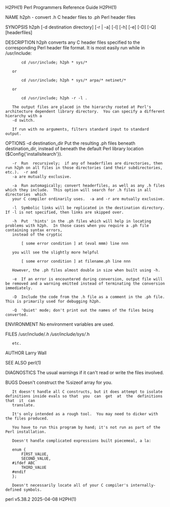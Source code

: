 H2PH(1)							       Perl Programmers Reference Guide							       H2PH(1)

NAME
       h2ph - convert .h C header files to .ph Perl header files

SYNOPSIS
       h2ph [-d destination directory] [-r | -a] [-l] [-h] [-e] [-D] [-Q] [headerfiles]

DESCRIPTION
       h2ph converts any C header files specified to the corresponding Perl header file format.	 It is most easily run while in /usr/include:

	       cd /usr/include; h2ph * sys/*

       or

	       cd /usr/include; h2ph * sys/* arpa/* netinet/*

       or

	       cd /usr/include; h2ph -r -l .

       The output files are placed in the hierarchy rooted at Perl's architecture dependent library directory.	You can specify a different hierarchy with a
       -d switch.

       If run with no arguments, filters standard input to standard output.

OPTIONS
       -d destination_dir
	   Put the resulting .ph files beneath destination_dir, instead of beneath the default Perl library location ($Config{'installsitearch'}).

       -r  Run	recursively;  if any of headerfiles are directories, then run h2ph on all files in those directories (and their subdirectories, etc.).	-r and
	   -a are mutually exclusive.

       -a  Run automagically; convert headerfiles, as well as any .h files which they include.	This option will search for .h files in all directories	 which
	   your C compiler ordinarily uses.  -a and -r are mutually exclusive.

       -l  Symbolic links will be replicated in the destination directory.  If -l is not specified, then links are skipped over.

       -h  Put	'hints' in the .ph files which will help in locating problems with h2ph.  In those cases when you require a .ph file containing syntax errors,
	   instead of the cryptic

		   [ some error condition ] at (eval mmm) line nnn

	   you will see the slightly more helpful

		   [ some error condition ] at filename.ph line nnn

	   However, the .ph files almost double in size when built using -h.

       -e  If an error is encountered during conversion, output file will be removed and a warning emitted instead of terminating the conversion immediately.

       -D  Include the code from the .h file as a comment in the .ph file.  This is primarily used for debugging h2ph.

       -Q  'Quiet' mode; don't print out the names of the files being converted.

ENVIRONMENT
       No environment variables are used.

FILES
	/usr/include/*.h
	/usr/include/sys/*.h

       etc.

AUTHOR
       Larry Wall

SEE ALSO
       perl(1)

DIAGNOSTICS
       The usual warnings if it can't read or write the files involved.

BUGS
       Doesn't construct the %sizeof array for you.

       It doesn't handle all C constructs, but it does attempt to isolate definitions inside evals so that  you	 can  get  at  the  definitions	 that  it  can
       translate.

       It's only intended as a rough tool.  You may need to dicker with the files produced.

       You have to run this program by hand; it's not run as part of the Perl installation.

       Doesn't handle complicated expressions built piecemeal, a la:

	   enum {
	       FIRST_VALUE,
	       SECOND_VALUE,
	   #ifdef ABC
	       THIRD_VALUE
	   #endif
	   };

       Doesn't necessarily locate all of your C compiler's internally-defined symbols.

perl v5.38.2								  2025-04-08								       H2PH(1)
